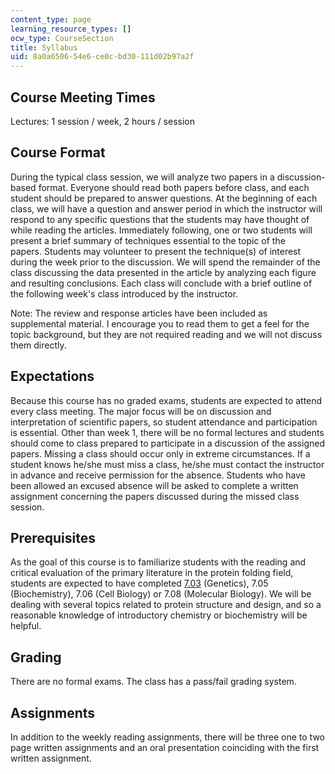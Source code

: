 ```yaml
---
content_type: page
learning_resource_types: []
ocw_type: CourseSection
title: Syllabus
uid: 8a0a6506-54e6-ce0c-bd30-111d02b97a2f
---
```


Course Meeting Times
--------------------

Lectures: 1 session / week, 2 hours / session

Course Format
-------------

During the typical class session, we will analyze two papers in a discussion-based format. Everyone should read both papers before class, and each student should be prepared to answer questions. At the beginning of each class, we will have a question and answer period in which the instructor will respond to any specific questions that the students may have thought of while reading the articles. Immediately following, one or two students will present a brief summary of techniques essential to the topic of the papers. Students may volunteer to present the technique(s) of interest during the week prior to the discussion. We will spend the remainder of the class discussing the data presented in the article by analyzing each figure and resulting conclusions. Each class will conclude with a brief outline of the following week's class introduced by the instructor.

Note: The review and response articles have been included as supplemental material. I encourage you to read them to get a feel for the topic background, but they are not required reading and we will not discuss them directly.

Expectations
------------

Because this course has no graded exams, students are expected to attend every class meeting. The major focus will be on discussion and interpretation of scientific papers, so student attendance and participation is essential. Other than week 1, there will be no formal lectures and students should come to class prepared to participate in a discussion of the assigned papers. Missing a class should occur only in extreme circumstances. If a student knows he/she must miss a class, he/she must contact the instructor in advance and receive permission for the absence. Students who have been allowed an excused absence will be asked to complete a written assignment concerning the papers discussed during the missed class session.

Prerequisites
-------------

As the goal of this course is to familiarize students with the reading and critical evaluation of the primary literature in the protein folding field, students are expected to have completed [7.03](/courses/7-03-genetics-fall-2004) (Genetics), 7.05 (Biochemistry), 7.06 (Cell Biology) or 7.08 (Molecular Biology). We will be dealing with several topics related to protein structure and design, and so a reasonable knowledge of introductory chemistry or biochemistry will be helpful.

Grading
-------

There are no formal exams. The class has a pass/fail grading system.

Assignments
-----------

In addition to the weekly reading assignments, there will be three one to two page written assignments and an oral presentation coinciding with the first written assignment.